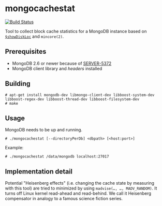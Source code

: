 mongocachestat
==============

[![Build Status](https://travis-ci.org/bwaldvogel/mongocachestat.png?branch=master)](https://travis-ci.org/bwaldvogel/mongocachestat)

Tool to collect block cache statistics for a MongoDB instance based on
[`$showDiskLoc`][showDiskLoc] and `mincore(2)`.

Prerequisites
-------------

- MongoDB 2.6 or newer because of [SERVER-5372][SERVER-5372]
- MongoDB client library and *headers* installed


Building
--------

    # apt-get install mongodb-dev libmongo-client-dev libboost-system-dev libboost-regex-dev libboost-thread-dev libboost-filesystem-dev
    # make

Usage
-----

MongoDB needs to be up and running.

    # ./mongocachestat [--directoryPerDb] <dbpath> [<host:port>]

Example:

    # ./mongocachestat /data/mongodb localhost:27017


Implementation detail
---------------------

Potential "Heisenberg effects" (i.e. changing the cache state by measuring with
this tool) are tried to minimized by using `madvise(…, …, MADV_RANDOM)`. It
turns off Linux kernel read-ahead and read-behind. We call it Heisenberg
compensator in analogy to a famous science fiction series.


[showDiskLoc]: http://docs.mongodb.org/manual/reference/operator/meta/showDiskLoc/
[SERVER-5372]: https://jira.mongodb.org/browse/SERVER-5372
